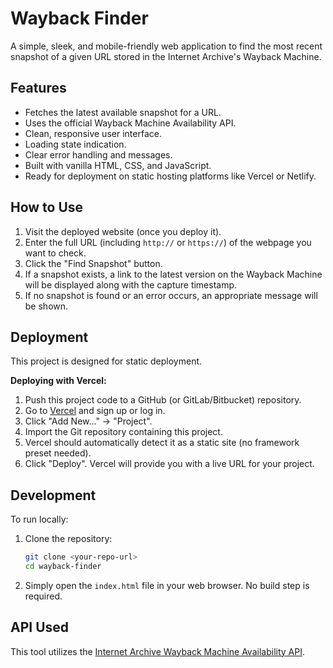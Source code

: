 # Wayback Finder 

A simple, sleek, and mobile-friendly web application to find the most recent snapshot of a given URL stored in the Internet Archive's Wayback Machine.

## Features

* Fetches the latest available snapshot for a URL.
* Uses the official Wayback Machine Availability API.
* Clean, responsive user interface.
* Loading state indication.
* Clear error handling and messages.
* Built with vanilla HTML, CSS, and JavaScript.
* Ready for deployment on static hosting platforms like Vercel or Netlify.

## How to Use

1.  Visit the deployed website (once you deploy it).
2.  Enter the full URL (including `http://` or `https://`) of the webpage you want to check.
3.  Click the "Find Snapshot" button.
4.  If a snapshot exists, a link to the latest version on the Wayback Machine will be displayed along with the capture timestamp.
5.  If no snapshot is found or an error occurs, an appropriate message will be shown.

## Deployment

This project is designed for static deployment.

**Deploying with Vercel:**

1.  Push this project code to a GitHub (or GitLab/Bitbucket) repository.
2.  Go to [Vercel](https://vercel.com/) and sign up or log in.
3.  Click "Add New..." -> "Project".
4.  Import the Git repository containing this project.
5.  Vercel should automatically detect it as a static site (no framework preset needed).
6.  Click "Deploy". Vercel will provide you with a live URL for your project.

## Development

To run locally:

1.  Clone the repository:
    ```bash
    git clone <your-repo-url>
    cd wayback-finder
    ```
2.  Simply open the `index.html` file in your web browser. No build step is required.

## API Used

This tool utilizes the [Internet Archive Wayback Machine Availability API](https://github.com/internetarchive/wayback/tree/master/wayback-cdx-server#availability-api).
